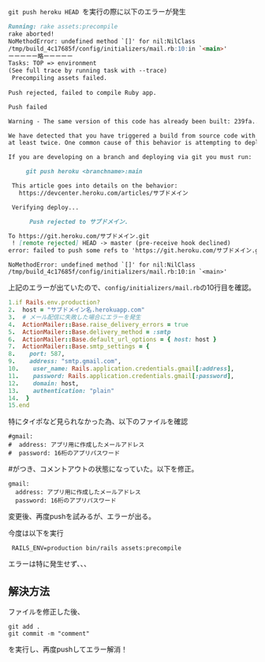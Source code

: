 `git push heroku HEAD `を実行の際に以下のエラーが発生

```ターミナル.md
Running: rake assets:precompile
rake aborted!
NoMethodError: undefined method `[]' for nil:NilClass
/tmp/build_4c17685f/config/initializers/mail.rb:10:in `<main>'
ーーーーー略ーーーーー
Tasks: TOP => environment
(See full trace by running task with --trace)
 Precompiling assets failed.
 
Push rejected, failed to compile Ruby app.

Push failed

Warning - The same version of this code has already been built: 239fa....

We have detected that you have triggered a build from source code with version 239fa....
at least twice. One common cause of this behavior is attempting to deploy code from a different branch.

If you are developing on a branch and deploying via git you must run:

     git push heroku <branchname>:main

 This article goes into details on the behavior:
   https://devcenter.heroku.com/articles/サブドメイン

 Verifying deploy...

      Push rejected to サブドメイン.

To https://git.heroku.com/サブドメイン.git
 ! [remote rejected] HEAD -> master (pre-receive hook declined)
error: failed to push some refs to 'https://git.heroku.com/サブドメイン.git'
```

```
NoMethodError: undefined method `[]' for nil:NilClass
/tmp/build_4c17685f/config/initializers/mail.rb:10:in `<main>'
```

上記のエラーが出ていたので、`config/initializers/mail.rb`の10行目を確認。

```mail.rb
1.if Rails.env.production?
2.  host = "サブドメイン名.herokuapp.com"
3.  # メール配信に失敗した場合にエラーを発生
4.  ActionMailer::Base.raise_delivery_errors = true
5.  ActionMailer::Base.delivery_method = :smtp
6.  ActionMailer::Base.default_url_options = { host: host }
7.  ActionMailer::Base.smtp_settings = {
8.    port: 587,
9.    address: "smtp.gmail.com",
10.    user_name: Rails.application.credentials.gmail[:address],
11.    password: Rails.application.credentials.gmail[:password],
12.    domain: host,
13.    authentication: "plain"
14.  }
15.end
```

特にタイポなど見られなかった為、以下のファイルを確認
```config/credentials.yml.enc
#gmail:
#  address: アプリ用に作成したメールアドレス
#  password: 16桁のアプリパスワード
```

#がつき、コメントアウトの状態になっていた。以下を修正。
```config/credentials.yml.enc
gmail:
  address: アプリ用に作成したメールアドレス
  password: 16桁のアプリパスワード
```

変更後、再度pushを試みるが、エラーが出る。

今度は以下を実行
```
 RAILS_ENV=production bin/rails assets:precompile
```
エラーは特に発生せず、、、

## 解決方法

ファイルを修正した後、
```
git add .
git commit -m "comment"
```

を実行し、再度pushしてエラー解消！
